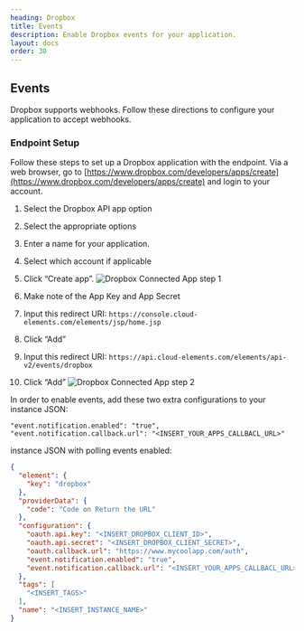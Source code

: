 ```yaml
---
heading: Dropbox
title: Events
description: Enable Dropbox events for your application.
layout: docs
order: 30
---
```


## Events

Dropbox supports webhooks.  Follow these directions to configure your application to accept webhooks.

### Endpoint Setup

Follow these steps to set up a Dropbox application with the endpoint. Via a web browser, go to [https://www.dropbox.com/developers/apps/create](https://www.dropbox.com/developers/apps/create) and login to your account.

1. Select the Dropbox API app option

2. Select the appropriate options

3. Enter a name for your application.

4. Select which account if applicable

5. Click “Create app”.
![Dropbox Connected App step 1](http://cloud-elements.com/wp-content/uploads/2016/03/DropboxAPI1.png)

6. Make note of the App Key and App Secret

7. Input this redirect URI:  `https://console.cloud-elements.com/elements/jsp/home.jsp`

8. Click “Add”

9. Input this redirect URI:  `https://api.cloud-elements.com/elements/api-v2/events/dropbox`

10. Click “Add”
![Dropbox Connected App step 2](http://cloud-elements.com/wp-content/uploads/2016/03/DropboxAPI3.png)

In order to enable events, add these two extra configurations to your instance JSON:

```
"event.notification.enabled": "true",
"event.notification.callback.url": "<INSERT_YOUR_APPS_CALLBACL_URL>"
```

instance JSON with polling events enabled:

```json
{
  "element": {
    "key": "dropbox"
  },
  "providerData": {
    "code": "Code on Return the URL"
  },
  "configuration": {
    "oauth.api.key": "<INSERT_DROPBOX_CLIENT_ID>",
    "oauth.api.secret": "<INSERT_DROPBOX_CLIENT_SECRET>",
    "oauth.callback.url": "https://www.mycoolapp.com/auth",
    "event.notification.enabled": "true",
    "event.notification.callback.url": "<INSERT_YOUR_APPS_CALLBACL_URL>"
  },
  "tags": [
    "<INSERT_TAGS>"
  ],
  "name": "<INSERT_INSTANCE_NAME>"
}
```
